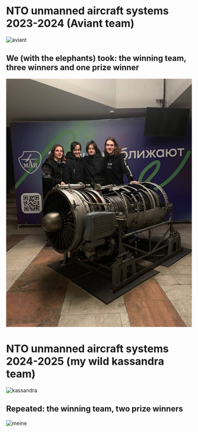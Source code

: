 # NTO unmanned aircraft systems 2023-2024 (Aviant team)
![aviant](https://sun9-27.userapi.com/impg/FQjWcUVUE6pkZFa3I_VKVOdL6JhXT5yP7f0dvw/pTAoYN9kA3w.jpg?size=1600x1000&quality=95&sign=14522deae934b80e081ffc7c62a31faa&type=album)
## We (with the elephants) took: the winning team, three winners and one prize winner
![berloga](https://github.com/smetankochka/unmanned_aircraft_systems/blob/main/final/ph.jpg)
# NTO unmanned aircraft systems 2024-2025 (my wild kassandra team)
![kassandra](https://sun9-34.userapi.com/impg/Z-JBgpHp3pgDw8jpY4bPzX3LaP06GJ7uNRBPAg/smK3Jff7Q44.jpg?size=2560x1707&quality=95&sign=b2434444483c38c86e4bebfd4516b8f3&type=album)
## Repeated: the winning team, two prize winners
![meine](https://sun9-34.userapi.com/impg/_SUjkHpOp7_nJ4A7ujLrvse-lh1U05377Tc1yg/qI22NI6-fRw.jpg?size=1179x786&quality=95&sign=3f3bf914202e2520b5e0a8171ee17560&type=album)
